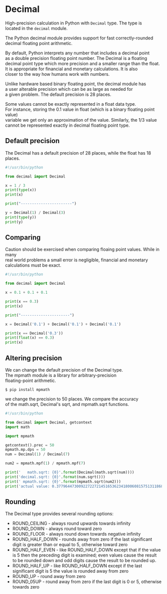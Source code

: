 # Decimal 

High-precision calculation in Python with `Decimal` type. The type is  
located in the `decimal` module. 

The Python decimal module provides support for fast correctly-rounded  
decimal floating point arithmetic. 

By default, Python interprets any number that includes a decimal point  
as a double precision floating point number. The Decimal is a floating  
decimal point type which more precision and a smaller range than the float.  
It is appropriate for financial and monetary calculations. It is also  
closer to the way how humans work with numbers.  

Unlike hardware based binary floating point, the decimal module has  
a user alterable precision which can be as large as needed for  
a given problem. The default precision is 28 places. 

Some values cannot be exactly represented in a float data type.  
For instance, storing the 0.1 value in float (which is a binary floating point value)     
variable we get only an approximation of the value. Similarly, the 1/3 value  
cannot be represented exactly in decimal floating point type. 

## Default precision 

The Decimal has a default precision of 28 places, while the float has 18 places. 

```python
#!/usr/bin/python

from decimal import Decimal

x = 1 / 3
print(type(x))
print(x)

print("-----------------------")

y = Decimal(1) / Decimal(3)
print(type(y))
print(y)
```

## Comparing

Caution should be exercised when comparing floaing point values. While in many  
real world problems a small error is negligible, financial and monetary  
calculations must be exact.

```python
#!/usr/bin/python

from decimal import Decimal

x = 0.1 + 0.1 + 0.1

print(x == 0.3)
print(x)

print("----------------------")

x = Decimal('0.1') + Decimal('0.1') + Decimal('0.1')

print(x == Decimal('0.3'))
print(float(x) == 0.3)
print(x)
```

## Altering precision

We can change the default precision of the Decimal type.  
The mpmath module is a library for arbitrary-precision  
floating-point arithmetic.

`$ pip install mpmath`

we change the precision to 50 places. We compare the accuracy  
of the math.sqrt, Decimal's sqrt, and mpmath.sqrt functions. 

```python
#!/usr/bin/python

from decimal import Decimal, getcontext
import math

import mpmath

getcontext().prec = 50
mpmath.mp.dps = 50
num = Decimal(1) / Decimal(7)

num2 = mpmath.mpf(1) / mpmath.mpf(7)

print('   math.sqrt: {0}'.format(Decimal(math.sqrt(num))))
print('decimal.sqrt: {0}'.format(num.sqrt()))
print(' mpmath.sqrt: {0}'.format(mpmath.sqrt(num2)))
print('actual value: 0.3779644730092272272145165362341800608157513118689214')
```

## Rounding 

The Decimal type provides several rounding options:

- ROUND_CEILING - always round upwards towards infinity
- ROUND_DOWN - always round toward zero
- ROUND_FLOOR - always round down towards negative infinity
- ROUND_HALF_DOWN - rounds away from zero if the last significant digit is greater than or equal to 5, otherwise toward zero
- ROUND_HALF_EVEN - like ROUND_HALF_DOWN except that if the value is 5 then the preceding digit is examined; even values cause the result to be rounded down and odd digits cause the result to be rounded up.
- ROUND_HALF_UP - like ROUND_HALF_DOWN except if the last significant digit is 5 the value is rounded away from zero
- ROUND_UP - round away from zero
- ROUND_05UP - round away from zero if the last digit is 0 or 5, otherwise towards zero
